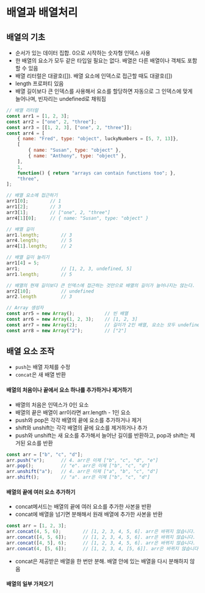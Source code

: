 # 배열과 배열처리

## 배열의 기초
- 순서가 있는 데이터 집합. 0으로 시작하는 숫자형 인덱스 사용
- 한 배열의 요소가 모두 같은 타입일 필요는 없다. 배열은 다른 배열이나 객체도 포함할 수 있음
- 배열 리터럴은 대괄호([]). 배열 요소에 인덱스로 접근할 때도 대괄호([])
- length 프로퍼티 있음
- 배열 길이보다 큰 인덱스를 사용해서 요소를 할당하면 자동으로 그 인덱스에 맞게 늘어나며, 빈자리는 undefined로 채워짐
```javascript
// 배열 리터럴
const arr1 = [1, 2, 3];
const arr2 = ["one", 2, "three"];
const arr3 = [[1, 2, 3], ["one", 2, "three"]];
const arr4 = [
    { name: "Fred", type: "object", luckyNumbers = [5, 7, 13]},
    [
        { name: "Susan", type: "object" },
        { name: "Anthony", type: "object" },
    ],
    1,
    function() { return "arrays can contain functions too"; },
    "three",
];

// 배열 요소에 접근하기
arr1[0];        // 1
arr1[2];        // 3
arr3[1];        // ["one", 2, "three"]
arr4[1][0];     // { name: "Susan", type: "object" }

// 배열 길이
arr1.length;        // 3
arr4.length;        // 5
arr4[1].length;     // 2

// 배열 길이 늘리기
arr1[4] = 5;
arr1;               // [1, 2, 3, undefined, 5]
arr1.length;        // 5

// 배열의 현재 길이보다 큰 인덱스에 접근하는 것만으로 배열의 길이가 늘어나지는 않는다.
arr2[10];           // undefined
arr2.length         // 3

// Array 생성자
const arr5 = new Array();           // 빈 배열
const arr6 = new Array(1, 2, 3);    // [1, 2, 3]
const arr7 = new Array(2);          // 길이가 2인 배열, 요소는 모두 undefined
const arr8 = new Array("2");        // ["2"]
```

## 배열 요소 조작
- `push`는 배열 자체를 수정
- `concat`은 새 배열 반환

#### 배열의 처음이나 끝에서 요소 하나를 추가하거나 제거하기
- 배열의 처음은 인덱스가 0인 요소
- 배열의 끝은 배열이 arr이라면 arr.length - 1인 요소
- push와 pop은 각각 배열의 끝에 요소를 추가하거나 제거
- shift와 unshift는 각각 배열의 끝에 요소를 제거하거나 추가
- push와 unshift는 새 요소를 추가해서 늘어난 길이를 반환하고, pop과 shift는 제거된 요소를 반환
```javascript
const arr = ["b", "c", "d"];
arr.push("e");      // 4. arr은 이제 ["b", "c", "d", "e"]
arr.pop();          // "e". arr은 이제 ["b", "c", "d"]
arr.unshift("a");   // 4. arr은 이제 ["a", "b", "c", "d"]
arr.shift();        // "a". arr은 이제 ["b", "c", "d"]
```

#### 배열의 끝에 여러 요소 추가하기
- concat메서드는 배열의 끝에 여러 요소를 추가한 사본을 반환
- concat에 배열을 넘기면 분해해서 원래 배열에 추가한 사본을 반환
```javascript
const arr = [1, 2, 3];
arr.concat(4, 5, 6);        // [1, 2, 3, 4, 5, 6]. arr은 바뀌지 않습니다.
arr.concat([4, 5, 6]);      // [1, 2, 3, 4, 5, 6]. arr은 바뀌지 않습니다.
arr.concat([4, 5], 6);      // [1, 2, 3, 4, 5, 6]. arr은 바뀌지 않습니다.
arr.concat(4, [5, 6]);      // [1, 2, 3, 4, [5, 6]]. arr은 바뀌지 않습니다.
```
- concat은 제공받은 배열을 한 번만 분해. 배열 안에 있는 배열을 다시 분해하지 않음

#### 배열의 일부 가져오기
